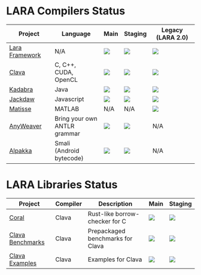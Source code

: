 # LARA Compilers Status

| Project | Language | Main | Staging | Legacy (LARA 2.0) |
| ------- | -------- | ---- | ------- | ----------------- |
| [Lara Framework](https://github.com/specs-feup/lara-framework) | N/A | ![](https://github.com/specs-feup/lara-framework/actions/workflows/main.yml/badge.svg) | ![](https://github.com/specs-feup/lara-framework/actions/workflows/staging.yml/badge.svg) | ![](https://github.com/specs-feup/lara-framework/actions/workflows/ant-lara-2.0-legacy.yml/badge.svg) |
| [Clava](https://github.com/specs-feup/clava)                   | C, C++,<br> CUDA, OpenCL | ![](https://github.com/specs-feup/clava/actions/workflows/ant-main.yml/badge.svg) | ![](https://github.com/specs-feup/clava/actions/workflows/ant-staging.yml/badge.svg) | ![](https://github.com/specs-feup/clava/actions/workflows/ant-lara-2.0-legacy.yml/badge.svg) |
| [Kadabra](https://github.com/specs-feup/kadabra)               | Java | ![](https://github.com/specs-feup/kadabra/actions/workflows/ant-main.yml/badge.svg) | ![](https://github.com/specs-feup/kadabra/actions/workflows/ant-staging.yml/badge.svg) | ![](https://github.com/specs-feup/kadabra/actions/workflows/ant-lara-2.0-legacy.yml/badge.svg) |
| [Jackdaw](https://github.com/specs-feup/jsweaver)              | Javascript | ![](https://github.com/specs-feup/jsweaver/actions/workflows/ant-main.yml/badge.svg) | ![](https://github.com/specs-feup/jsweaver/actions/workflows/ant-staging.yml/badge.svg) | ![](https://github.com/specs-feup/jsweaver/actions/workflows/ant-lara-2.0-legacy.yml/badge.svg) |
| [Matisse](https://github.com/specs-feup/matisse)               | MATLAB | N/A | N/A | ![](https://github.com/specs-feup/matisse/actions/workflows/ant-lara-2.0-legacy.yml/badge.svg) |
| [AnyWeaver](https://github.com/specs-feup/anyweaver)           | Bring your own<br> ANTLR grammar | ![](https://github.com/specs-feup/anyweaver/actions/workflows/main.yml/badge.svg) | ![](https://github.com/specs-feup/anyweaver/actions/workflows/staging.yml/badge.svg) | N/A |
| [Alpakka](https://github.com/specs-feup/alpakka)               | Smali<br> (Android bytecode) | ![](https://github.com/specs-feup/alpakka/actions/workflows/main.yml/badge.svg) | ![](https://github.com/specs-feup/alpakka/actions/workflows/staging.yml/badge.svg) | N/A |


# LARA Libraries Status

| Project | Compiler | Description | Main | Staging |
| ------- | -------- | ----------- | ---- | ------- |
[Coral](https://github.com/specs-feup/coral) | Clava | Rust-like borrow-checker for C | ![](https://github.com/specs-feup/coral/actions/workflows/main.yml/badge.svg) | ![](https://github.com/specs-feup/coral/actions/workflows/staging.yml/badge.svg) |
[Clava Benchmarks](https://github.com/specs-feup/clava-benchmarks-tests) | Clava | Prepackaged benchmarks for Clava | ![](https://github.com/specs-feup/clava-benchmarks-tests/actions/workflows/main.yml/badge.svg) | ![](https://github.com/specs-feup/clava-benchmarks-tests/actions/workflows/staging.yml/badge.svg) |
[Clava Examples](https://github.com/specs-feup/clava-examples) | Clava | Examples for Clava | ![](https://github.com/specs-feup/clava-examples/actions/workflows/main.yml/badge.svg) | ![](https://github.com/specs-feup/clava-examples/actions/workflows/staging.yml/badge.svg) |
